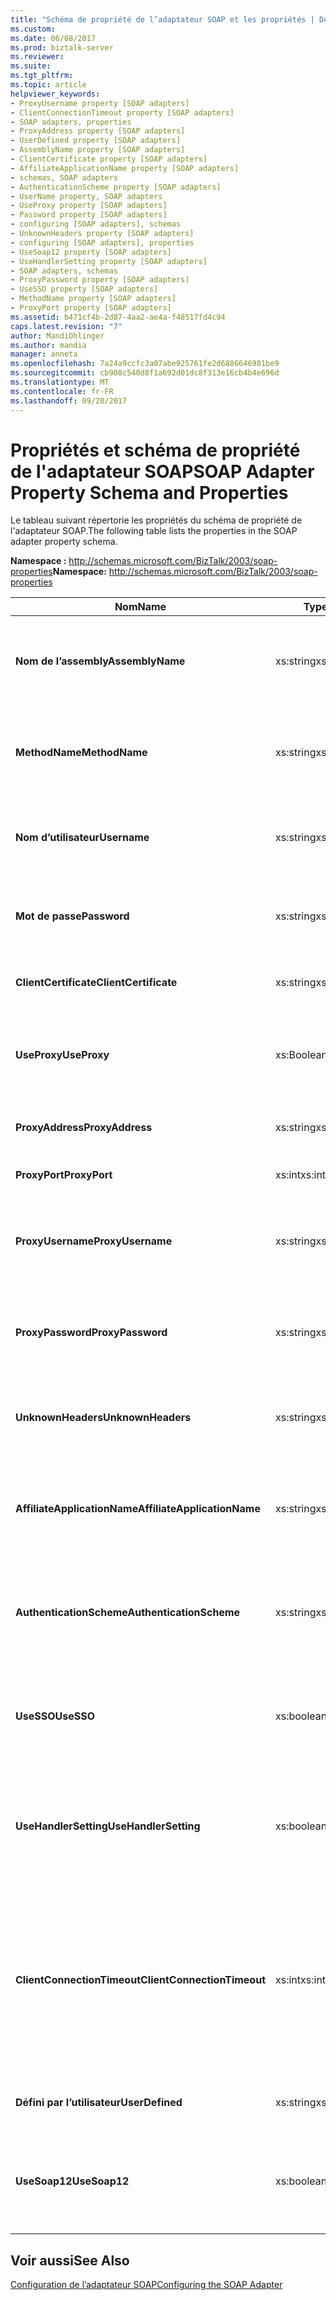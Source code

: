```yaml
---
title: "Schéma de propriété de l’adaptateur SOAP et les propriétés | Documents Microsoft"
ms.custom: 
ms.date: 06/08/2017
ms.prod: biztalk-server
ms.reviewer: 
ms.suite: 
ms.tgt_pltfrm: 
ms.topic: article
helpviewer_keywords:
- ProxyUsername property [SOAP adapters]
- ClientConnectionTimeout property [SOAP adapters]
- SOAP adapters, properties
- ProxyAddress property [SOAP adapters]
- UserDefined property [SOAP adapters]
- AssemblyName property [SOAP adapters]
- ClientCertificate property [SOAP adapters]
- AffiliateApplicationName property [SOAP adapters]
- schemas, SOAP adapters
- AuthenticationScheme property [SOAP adapters]
- UserName property, SOAP adapters
- UseProxy property [SOAP adapters]
- Password property [SOAP adapters]
- configuring [SOAP adapters], schemas
- UnknownHeaders property [SOAP adapters]
- configuring [SOAP adapters], properties
- UseSoap12 property [SOAP adapters]
- UseHandlerSetting property [SOAP adapters]
- SOAP adapters, schemas
- ProxyPassword property [SOAP adapters]
- UseSSO property [SOAP adapters]
- MethodName property [SOAP adapters]
- ProxyPort property [SOAP adapters]
ms.assetid: b471cf4b-2d87-4aa2-ae4a-f48517fd4c94
caps.latest.revision: "7"
author: MandiOhlinger
ms.author: mandia
manager: anneta
ms.openlocfilehash: 7a24a9ccfc3a07abe925761fe2d6886646981be9
ms.sourcegitcommit: cb908c540d8f1a692d01dc8f313e16cb4b4e696d
ms.translationtype: MT
ms.contentlocale: fr-FR
ms.lasthandoff: 09/20/2017
---
```

# <a name="soap-adapter-property-schema-and-properties"></a><span data-ttu-id="7cde3-102">Propriétés et schéma de propriété de l'adaptateur SOAP</span><span class="sxs-lookup"><span data-stu-id="7cde3-102">SOAP Adapter Property Schema and Properties</span></span>
<span data-ttu-id="7cde3-103">Le tableau suivant répertorie les propriétés du schéma de propriété de l'adaptateur SOAP.</span><span class="sxs-lookup"><span data-stu-id="7cde3-103">The following table lists the properties in the SOAP adapter property schema.</span></span>  
  
 <span data-ttu-id="7cde3-104">**Namespace :** http://schemas.microsoft.com/BizTalk/2003/soap-properties</span><span class="sxs-lookup"><span data-stu-id="7cde3-104">**Namespace:** http://schemas.microsoft.com/BizTalk/2003/soap-properties</span></span>  
  
|<span data-ttu-id="7cde3-105">Nom</span><span class="sxs-lookup"><span data-stu-id="7cde3-105">Name</span></span>|<span data-ttu-id="7cde3-106">Type</span><span class="sxs-lookup"><span data-stu-id="7cde3-106">Type</span></span>|<span data-ttu-id="7cde3-107"> Description</span><span class="sxs-lookup"><span data-stu-id="7cde3-107">Description</span></span>|  
|----------|----------|-----------------|  
|<span data-ttu-id="7cde3-108">**Nom de l’assembly**</span><span class="sxs-lookup"><span data-stu-id="7cde3-108">**AssemblyName**</span></span>|<span data-ttu-id="7cde3-109">xs:string</span><span class="sxs-lookup"><span data-stu-id="7cde3-109">xs:string</span></span>|<span data-ttu-id="7cde3-110">Identifie le type .NET et l'assembly qui doivent être chargés et exécutés.</span><span class="sxs-lookup"><span data-stu-id="7cde3-110">Identifies the .NET type and assembly to be loaded and executed.</span></span>|  
|<span data-ttu-id="7cde3-111">**MethodName**</span><span class="sxs-lookup"><span data-stu-id="7cde3-111">**MethodName**</span></span>|<span data-ttu-id="7cde3-112">xs:string</span><span class="sxs-lookup"><span data-stu-id="7cde3-112">xs:string</span></span>|<span data-ttu-id="7cde3-113">Identifie la méthode cible sur l'assembly .NET à appeler.</span><span class="sxs-lookup"><span data-stu-id="7cde3-113">Identifies the target method on the .NET assembly that is to be invoked.</span></span>|  
|<span data-ttu-id="7cde3-114">**Nom d’utilisateur**</span><span class="sxs-lookup"><span data-stu-id="7cde3-114">**Username**</span></span>|<span data-ttu-id="7cde3-115">xs:string</span><span class="sxs-lookup"><span data-stu-id="7cde3-115">xs:string</span></span>|<span data-ttu-id="7cde3-116">Nom d'utilisateur utilisé pour l'authentification sur le serveur.</span><span class="sxs-lookup"><span data-stu-id="7cde3-116">User name to use for authentication with the server.</span></span>|  
|<span data-ttu-id="7cde3-117">**Mot de passe**</span><span class="sxs-lookup"><span data-stu-id="7cde3-117">**Password**</span></span>|<span data-ttu-id="7cde3-118">xs:string</span><span class="sxs-lookup"><span data-stu-id="7cde3-118">xs:string</span></span>|<span data-ttu-id="7cde3-119">Mot de passe de l'utilisateur utilisé pour l'authentification sur le serveur.</span><span class="sxs-lookup"><span data-stu-id="7cde3-119">User password to use for authentication with the server.</span></span>|  
|<span data-ttu-id="7cde3-120">**ClientCertificate**</span><span class="sxs-lookup"><span data-stu-id="7cde3-120">**ClientCertificate**</span></span>|<span data-ttu-id="7cde3-121">xs:string</span><span class="sxs-lookup"><span data-stu-id="7cde3-121">xs:string</span></span>|<span data-ttu-id="7cde3-122">Empreinte du certificat SSL client.</span><span class="sxs-lookup"><span data-stu-id="7cde3-122">Thumbprint of the client SSL certificate.</span></span>|  
|<span data-ttu-id="7cde3-123">**UseProxy**</span><span class="sxs-lookup"><span data-stu-id="7cde3-123">**UseProxy**</span></span>|<span data-ttu-id="7cde3-124">xs:Boolean</span><span class="sxs-lookup"><span data-stu-id="7cde3-124">xs:Boolean</span></span>|<span data-ttu-id="7cde3-125">Indique si l'adaptateur SOAP fait appel ou non à un serveur proxy.</span><span class="sxs-lookup"><span data-stu-id="7cde3-125">Specifies whether the SOAP adapter uses a proxy server.</span></span>|  
|<span data-ttu-id="7cde3-126">**ProxyAddress**</span><span class="sxs-lookup"><span data-stu-id="7cde3-126">**ProxyAddress**</span></span>|<span data-ttu-id="7cde3-127">xs:string</span><span class="sxs-lookup"><span data-stu-id="7cde3-127">xs:string</span></span>|<span data-ttu-id="7cde3-128">Indique l'adresse du serveur proxy.</span><span class="sxs-lookup"><span data-stu-id="7cde3-128">Specifies the proxy server address.</span></span>|  
|<span data-ttu-id="7cde3-129">**ProxyPort**</span><span class="sxs-lookup"><span data-stu-id="7cde3-129">**ProxyPort**</span></span>|<span data-ttu-id="7cde3-130">xs:int</span><span class="sxs-lookup"><span data-stu-id="7cde3-130">xs:int</span></span>|<span data-ttu-id="7cde3-131">Spécifie le port du serveur proxy.</span><span class="sxs-lookup"><span data-stu-id="7cde3-131">Specifies the proxy server port.</span></span>|  
|<span data-ttu-id="7cde3-132">**ProxyUsername**</span><span class="sxs-lookup"><span data-stu-id="7cde3-132">**ProxyUsername**</span></span>|<span data-ttu-id="7cde3-133">xs:string</span><span class="sxs-lookup"><span data-stu-id="7cde3-133">xs:string</span></span>|<span data-ttu-id="7cde3-134">Indique le nom d'utilisateur utilisé pour l'authentification sur le serveur proxy.</span><span class="sxs-lookup"><span data-stu-id="7cde3-134">Specifies the user name for authentication with the proxy server.</span></span>|  
|<span data-ttu-id="7cde3-135">**ProxyPassword**</span><span class="sxs-lookup"><span data-stu-id="7cde3-135">**ProxyPassword**</span></span>|<span data-ttu-id="7cde3-136">xs:string</span><span class="sxs-lookup"><span data-stu-id="7cde3-136">xs:string</span></span>|<span data-ttu-id="7cde3-137">Indique le mot de passe utilisé pour l'authentification sur le serveur proxy.</span><span class="sxs-lookup"><span data-stu-id="7cde3-137">Specifies the user password for authentication with the proxy server.</span></span>|  
|<span data-ttu-id="7cde3-138">**UnknownHeaders**</span><span class="sxs-lookup"><span data-stu-id="7cde3-138">**UnknownHeaders**</span></span>|<span data-ttu-id="7cde3-139">xs:string</span><span class="sxs-lookup"><span data-stu-id="7cde3-139">xs:string</span></span>|<span data-ttu-id="7cde3-140">Indique la liste sérialisée des en-têtes SOAP inconnus.</span><span class="sxs-lookup"><span data-stu-id="7cde3-140">Specifies the serialized list of unknown SOAP headers.</span></span>|  
|<span data-ttu-id="7cde3-141">**AffiliateApplicationName**</span><span class="sxs-lookup"><span data-stu-id="7cde3-141">**AffiliateApplicationName**</span></span>|<span data-ttu-id="7cde3-142">xs:string</span><span class="sxs-lookup"><span data-stu-id="7cde3-142">xs:string</span></span>|<span data-ttu-id="7cde3-143">Définit le nom de l'application associée à utiliser pour l'authentification unique.</span><span class="sxs-lookup"><span data-stu-id="7cde3-143">Defines the name of the affiliate application to use for SSO.</span></span>|  
|<span data-ttu-id="7cde3-144">**AuthenticationScheme**</span><span class="sxs-lookup"><span data-stu-id="7cde3-144">**AuthenticationScheme**</span></span>|<span data-ttu-id="7cde3-145">xs:string</span><span class="sxs-lookup"><span data-stu-id="7cde3-145">xs:string</span></span>|<span data-ttu-id="7cde3-146">Indique le type d'authentification à utiliser avec le serveur de destination.</span><span class="sxs-lookup"><span data-stu-id="7cde3-146">Specifies the type of authentication to use with the destination server.</span></span>|  
|<span data-ttu-id="7cde3-147">**UseSSO**</span><span class="sxs-lookup"><span data-stu-id="7cde3-147">**UseSSO**</span></span>|<span data-ttu-id="7cde3-148">xs:boolean</span><span class="sxs-lookup"><span data-stu-id="7cde3-148">xs:boolean</span></span>|<span data-ttu-id="7cde3-149">Indique si l'adaptateur SOAP utilise l'authentification unique pour le port d'envoi.</span><span class="sxs-lookup"><span data-stu-id="7cde3-149">Specifies whether the SOAP adapter uses SSO for the send port.</span></span>|  
|<span data-ttu-id="7cde3-150">**UseHandlerSetting**</span><span class="sxs-lookup"><span data-stu-id="7cde3-150">**UseHandlerSetting**</span></span>|<span data-ttu-id="7cde3-151">xs:boolean</span><span class="sxs-lookup"><span data-stu-id="7cde3-151">xs:boolean</span></span>|<span data-ttu-id="7cde3-152">Indique si le port d'envoi SOAP utilise la configuration de proxy pour le gestionnaire.</span><span class="sxs-lookup"><span data-stu-id="7cde3-152">Specifies whether the SOAP send port uses the proxy configuration for the handler.</span></span>|  
|<span data-ttu-id="7cde3-153">**ClientConnectionTimeout**</span><span class="sxs-lookup"><span data-stu-id="7cde3-153">**ClientConnectionTimeout**</span></span>|<span data-ttu-id="7cde3-154">xs:int</span><span class="sxs-lookup"><span data-stu-id="7cde3-154">xs:int</span></span>|<span data-ttu-id="7cde3-155">Indique le délai d'attente d'une réponse du serveur.</span><span class="sxs-lookup"><span data-stu-id="7cde3-155">Specifies the time-out period of waiting for a response from the server.</span></span> <span data-ttu-id="7cde3-156">Si la valeur zéro (0), le système calcule le délai d’attente en fonction de la taille du message de demande.</span><span class="sxs-lookup"><span data-stu-id="7cde3-156">If set to zero (0), the system will calculate the time-out based on the request message size.</span></span>|  
|<span data-ttu-id="7cde3-157">**Défini par l’utilisateur**</span><span class="sxs-lookup"><span data-stu-id="7cde3-157">**UserDefined**</span></span>|<span data-ttu-id="7cde3-158">xs:string</span><span class="sxs-lookup"><span data-stu-id="7cde3-158">xs:string</span></span>|<span data-ttu-id="7cde3-159">Spécifie les classes définies par l'utilisateur.</span><span class="sxs-lookup"><span data-stu-id="7cde3-159">Defines user-defined classes.</span></span>|  
|<span data-ttu-id="7cde3-160">**UseSoap12**</span><span class="sxs-lookup"><span data-stu-id="7cde3-160">**UseSoap12**</span></span>|<span data-ttu-id="7cde3-161">xs:boolean</span><span class="sxs-lookup"><span data-stu-id="7cde3-161">xs:boolean</span></span>|<span data-ttu-id="7cde3-162">Indique s'il faut générer un code proxy qui prend en charge le protocole SOAP 1.2.</span><span class="sxs-lookup"><span data-stu-id="7cde3-162">Specifies whether to generate proxy code that supports the SOAP 1.2 protocol.</span></span>|  
  
## <a name="see-also"></a><span data-ttu-id="7cde3-163">Voir aussi</span><span class="sxs-lookup"><span data-stu-id="7cde3-163">See Also</span></span>  
 [<span data-ttu-id="7cde3-164">Configuration de l’adaptateur SOAP</span><span class="sxs-lookup"><span data-stu-id="7cde3-164">Configuring the SOAP Adapter</span></span>](../core/configuring-the-soap-adapter.md)
